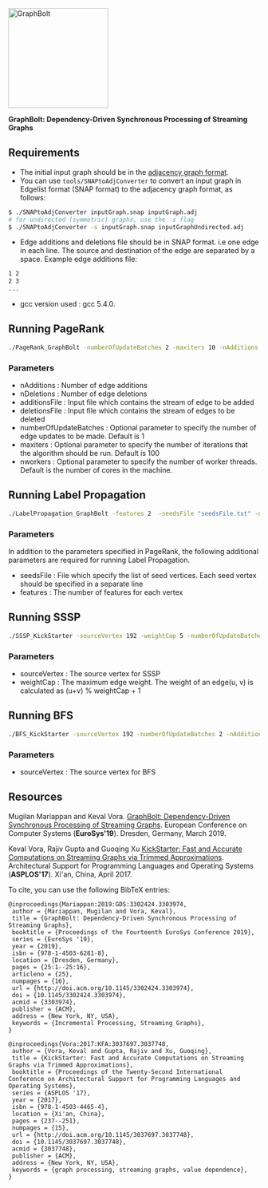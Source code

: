 <img src="https://user-images.githubusercontent.com/8582843/60870031-e6e69f80-a1e4-11e9-8d44-e8472355230a.png" alt="GraphBolt" width="200">

**GraphBolt: Dependency-Driven Synchronous Processing of Streaming Graphs**

## Requirements
- The initial input graph should be in the [adjacency graph format](http://www.cs.cmu.edu/~pbbs/benchmarks/graphIO.html). 
- You can use `tools/SNAPtoAdjConverter` to convert an input graph in Edgelist format (SNAP format) to the adjacency graph format,  as follows:
```bash
$ ./SNAPtoAdjConverter inputGraph.snap inputGraph.adj
# for undirected (symmetric) graphs, use the -s flag
$ ./SNAPtoAdjConverter -s inputGraph.snap inputGraphUndirected.adj 
```
- Edge additions and deletions file should be in SNAP format. i.e one edge in each line. The source and destination of the edge are separated by a space.
Example edge additions file:
```bash
1 2
2 3
...
```
- gcc version used : gcc 5.4.0.


## Running PageRank

```bash
./PageRank_GraphBolt -numberOfUpdateBatches 2 -maxiters 10 -nAdditions 1000 -additionsFile "additionsFile.snap" -nDeletions 1000 -deletionsFile "deletionsFile.snap" "inputGraph.adj"
```

### Parameters
 - nAdditions : Number of edge additions
 - nDeletions : Number of edge deletions
 - additionsFile : Input file which contains the stream of edge to be added
 - deletionsFile : Input file which contains the stream of edges to be deleted
 - numberOfUpdateBatches : Optional parameter to specify the number of edge updates to be made. Default is 1
 - maxiters : Optional parameter to specify the number of iterations that the algorithm should be run. Default is 100
 - nworkers : Optional parameter to specify the number of worker threads. Default is the number of cores in the machine. 

## Running Label Propagation

```bash
./LabelPropagation_GraphBolt -features 2  -seedsFile "seedsFile.txt" -numberOfUpdateBatches 2 -maxiters 10 -nAdditions 1000 -additionsFile "additionsFile.snap" -nDeletions 1000 -deletionsFile "deletionsFile.snap" "inputGraph.adj"
```

### Parameters
In addition to the parameters specified in PageRank, the following additional parameters are required for running Label Propagation.
 - seedsFile : File which specify the list of seed vertices. Each seed vertex should be specified in a separate line
 - features : The number of features for each vertex


## Running SSSP

```bash
./SSSP_KickStarter -sourceVertex 192 -weightCap 5 -numberOfUpdateBatches 2 -nAdditions 1000 -additionsFile "additionsFile.snap" -nDeletions 1000 -deletionsFile "deletionsFile.snap" "inputGraph.adj"
```

### Parameters
 - sourceVertex : The source vertex for SSSP
 - weightCap : The maximum edge weight. The weight of an edge(u, v) is calculated as (u+v) % weightCap + 1

## Running BFS

```bash
./BFS_KickStarter -sourceVertex 192 -numberOfUpdateBatches 2 -nAdditions 1000 -additionsFile "additionsFile.snap" -nDeletions 1000 -deletionsFile "deletionsFile.snap" "inputGraph.adj"`
```

### Parameters
 - sourceVertex : The source vertex for BFS
 


## Resources
Mugilan Mariappan and Keval Vora. [GraphBolt: Dependency-Driven Synchronous Processing of Streaming Graphs](https://dl.acm.org/citation.cfm?id=3303974). European Conference on Computer Systems (**EuroSys'19**). Dresden, Germany, March 2019.

Keval Vora, Rajiv Gupta and Guoqing Xu  [KickStarter: Fast and Accurate Computations on Streaming Graphs via Trimmed Approximations](https://dl.acm.org/citation.cfm?id=3093336.3037748). Architectural Support for Programming Languages and Operating Systems (**ASPLOS'17**). Xi'an, China, April 2017.


To cite, you can use the following BibTeX entries:

```
@inproceedings{Mariappan:2019:GDS:3302424.3303974,
 author = {Mariappan, Mugilan and Vora, Keval},
 title = {GraphBolt: Dependency-Driven Synchronous Processing of Streaming Graphs},
 booktitle = {Proceedings of the Fourteenth EuroSys Conference 2019},
 series = {EuroSys '19},
 year = {2019},
 isbn = {978-1-4503-6281-8},
 location = {Dresden, Germany},
 pages = {25:1--25:16},
 articleno = {25},
 numpages = {16},
 url = {http://doi.acm.org/10.1145/3302424.3303974},
 doi = {10.1145/3302424.3303974},
 acmid = {3303974},
 publisher = {ACM},
 address = {New York, NY, USA},
 keywords = {Incremental Processing, Streaming Graphs},
} 

@inproceedings{Vora:2017:KFA:3037697.3037748,
 author = {Vora, Keval and Gupta, Rajiv and Xu, Guoqing},
 title = {KickStarter: Fast and Accurate Computations on Streaming Graphs via Trimmed Approximations},
 booktitle = {Proceedings of the Twenty-Second International Conference on Architectural Support for Programming Languages and Operating Systems},
 series = {ASPLOS '17},
 year = {2017},
 isbn = {978-1-4503-4465-4},
 location = {Xi'an, China},
 pages = {237--251},
 numpages = {15},
 url = {http://doi.acm.org/10.1145/3037697.3037748},
 doi = {10.1145/3037697.3037748},
 acmid = {3037748},
 publisher = {ACM},
 address = {New York, NY, USA},
 keywords = {graph processing, streaming graphs, value dependence},
} 
```

